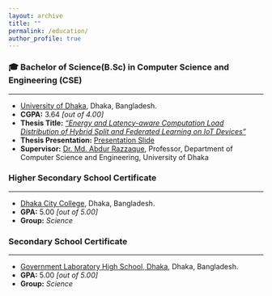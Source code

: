 ```yaml
---
layout: archive
title: ""
permalink: /education/
author_profile: true
---
```


### 🎓 Bachelor of Science(B.Sc) in Computer Science and Engineering (CSE)
------

- [University of Dhaka](https://www.du.ac.bd/), Dhaka, Bangladesh.
- **CGPA:** 3.64 *[out of 4.00]*
- **Thesis Title:** *[“Energy and Latency-aware Computation Load Distribution of Hybrid Split and Federated Learning on IoT Devices”](https://dl.acm.org/doi/10.1145/3629188.3629201)*
- **Thesis Presentation:** [Presentation Slide](https://docs.google.com/presentation/d/1oBx9drr8c3ZMzDKJzdSNueGGGOWdEYZjFn8K71zRJv4/edit?usp=sharing)
- **Supervisor:** [Dr. Md. Abdur Razzaque](https://www.du.ac.bd/faculty/faculty_details/CSE/1768), Professor, Department of Computer Science and Engineering, University of Dhaka

### Higher Secondary School Certificate
------
- [Dhaka City College](https://www.dhakacitycollege.edu.bd/), Dhaka, Bangladesh.
- **GPA:** 5.00 *[out of 5.00]*
- **Group:** *Science*

### Secondary School Certificate
------
- [Government Laboratory High School, Dhaka](https://www.glabdhaka.edu.bd/), Dhaka, Bangladesh.
- **GPA:** 5.00 *[out of 5.00]*
- **Group:** *Science*
